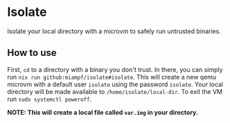 # Isolate

Isolate your local directory with a microvm to safely run untrusted binaries.

## How to use

First, `cd` to a directory with a binary you don't trust. In there, you can simply run `nix run github:miampf/isolate#isolate`.
This will create a new qemu microvm with a default user `isolate` using the password `isolate`.
Your local directory will be made available to `/home/isolate/local-dir`. To exit the VM run `sudo systemctl poweroff`.

**NOTE: This will create a local file called `var.img` in your directory.**
